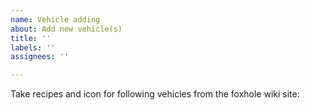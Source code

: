 ```yaml
---
name: Vehicle adding
about: Add new vehicle(s)
title: ''
labels: ''
assignees: ''

---
```


Take recipes and icon for following vehicles from the foxhole wiki site:
